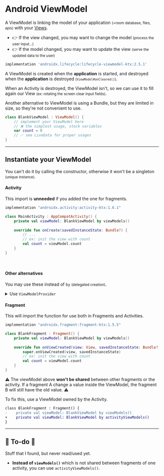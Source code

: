 # Android ViewModel

<div class="row row-cols-md-2"><div>

A ViewModel is linking the model of your application <small>(=room database, files, apis)</small> with your [Views](../views/index.md).

* 👉 If the view changed, you may want to change the model <small>(process the user input...)</small>
* 👉 If the model changed, you may want to update the view <small>(serve the updated data to the user)</small>

```gradle
implementation 'androidx.lifecycle:lifecycle-viewmodel-ktx:2.5.1'
```

A ViewModel is created when the **application** is started, and destroyed when the **application** is destroyed <small>(`ViewModel#onCleared()`)</small>.
</div><div>

When an Activity is destroyed, the ViewModel isn't, so we can use it to fill again our View <small>(ex: rotating the screen clear input fields)</small>.

Another alternative to ViewModel is using a Bundle, but they are limited in size, so they're not convenient to use.

```kotlin
class BlankViewModel : ViewModel() {
    // implement your ViewModel here
    // ❌ the simplest usage, stock variables
    var count = 0
    // ✅ see LiveData for proper usages
}
```
</div></div>

<hr class="sep-both">

## Instantiate your ViewModel

You can't do it by calling the constructor, otherwise it won't be a singleton <small>(unique instance)</small>.

<div class="row row-cols-md-2"><div>

#### Activity

This import is **unneeded** if you added the one for fragments.

```gradle
implementation "androidx.activity:activity-ktx:1.6.1"
```

```kotlin
class MainActivity : AppCompatActivity() {
    private val viewModel: BlankViewModel by viewModels()
    
    override fun onCreate(savedInstanceState: Bundle?) {
        // ...
        // ex: init the view with count
        val count = viewModel.count
    }
}
```

<br>

#### Other alternatives

You may use these instead of `by` <small>(delegated creation)</small>.

<details class="details-e">
<summary>Use <code>ViewModelProvider</code></summary>

```kotlin
class MainActivity : AppCompatActivity() {
    private lateinit var viewModel: BlankViewModel
    
    override fun onCreate(savedInstanceState: Bundle?) {
        // ...
        // init the view with count
        viewModel = ViewModelProvider(this)[BlankViewModel::class.java]
        val count = viewModel.count
    }   
}
```
</details>
</div><div>

#### Fragment

This will import the function for use both in Fragments and Activities.

```gradle
implementation "androidx.fragment:fragment-ktx:1.5.5"
```

```kotlin
class BlankFragment : Fragment() {
    private val viewModel: BlankViewModel by viewModels()
    
    override fun onViewCreated(view: View, savedInstanceState: Bundle?) {
        super.onViewCreated(view, savedInstanceState)
        // ex: init the view with count
        val count = viewModel.count
    }
}
```

⚠️ The viewModel above **won't be shared** between other fragments or the activity. If a fragment A change a value inside the ViewModel, the fragment B will still have the old value. ⚠️

To fix this, use a ViewModel owned by the Activity.


```diff
class BlankFragment : Fragment() {
-    private val viewModel: BlankViewModel by viewModels()
+    private val viewModel: BlankViewModel by activityViewModels()
}
```
</div></div>

<hr class="sep-both">

## 👻 To-do 👻

Stuff that I found, but never read/used yet.

<div class="row row-cols-md-2"><div>

* **Instead of `viewModels()`** which is not shared between fragments of one activity, you can use `activityViewModels()`.
</div><div>


</div></div>